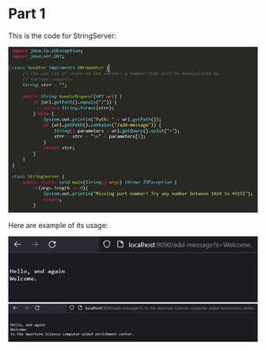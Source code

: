 # Part 1

This is the code for StringServer:

![Image](l3s1.png)

Here are example of its usage:

![Image](l3s2.png)
![Image](l3s3.png)
